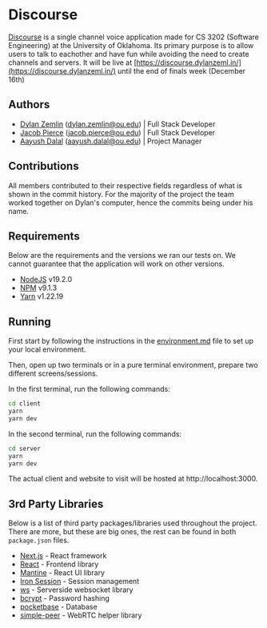 # Discourse

[Discourse](https://discourse.dylanzeml.in/) is a single channel voice application made for CS 3202 (Software Engineering) at the University of Oklahoma. Its primary purpose is to allow users to talk to eachother and have fun while avoiding the need to create channels and servers. It will be live at [https://discourse.dylanzeml.in/](https://discourse.dylanzeml.in/) until the end of finals week (December 16th)

## Authors

 - [Dylan Zemlin](https://github.com/dylanzemlin/) (<dylan.zemlin@ou.edu>) | Full Stack Developer
 - [Jacob Pierce](https://github.com/pier116) (<jacob.pierce@ou.edu>) | Full Stack Developer
 - [Aayush Dalal](https://github.com/) (<aayush.dalal@ou.edu>) | Project Manager

## Contributions

All members contributed to their respective fields regardless of what is shown in the commit history. For the majority of the project the team worked together on Dylan's computer, hence the commits being under his name.

## Requirements

Below are the requirements and the versions we ran our tests on. We cannot guarantee that the application will work on other versions.

  - [NodeJS](https://nodejs.org/en/) v19.2.0
  - [NPM](https://www.npmjs.com/) v9.1.3
  - [Yarn](https://classic.yarnpkg.com/) v1.22.19

## Running

First start by following the instructions in the [environment.md](./docs/environment.md) file to set up your local environment.

Then, open up two terminals or in a pure terminal environment, prepare two different screens/sessions.

In the first terminal, run the following commands:

```bash
cd client
yarn
yarn dev
```

In the second terminal, run the following commands:

```bash
cd server
yarn
yarn dev
```

The actual client and website to visit will be hosted at http://localhost:3000.

## 3rd Party Libraries

Below is a list of third party packages/libraries used throughout the project. There are more, but these are big ones, the rest can be found in both `package.json` files.

  - [Next.js](https://nextjs.org/) - React framework
  - [React](https://reactjs.org/) - Frontend library
  - [Mantine](https://mantine.dev/) - React UI library
  - [Iron Session](https://github.com/vvo/iron-session) - Session management
  - [ws](https://www.npmjs.com/package/ws) - Serverside websocket library
  - [bcrypt](https://www.npmjs.com/package/bcrypt) - Password hashing
  - [pocketbase](https://pocketbase.io/) - Database
  - [simple-peer](https://github.com/feross/simple-peer) - WebRTC helper library
